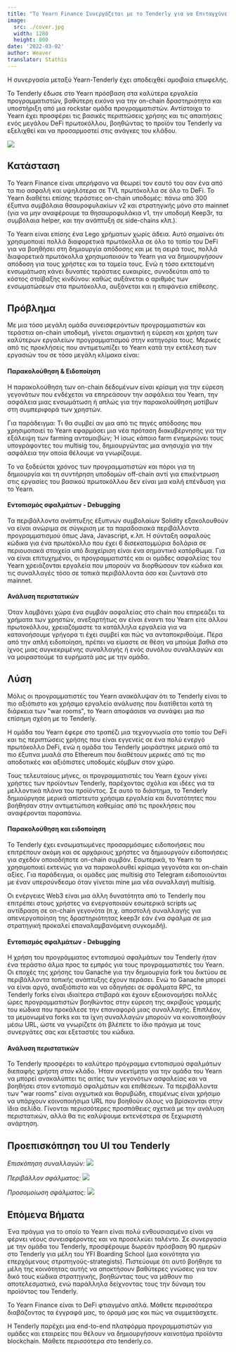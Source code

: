 ```yaml
---
title: "Το Yearn Finance Συνεργάζεται με το Tenderly για να Επιταγχύνει την Ανάπτυξη, το Debugging & την Ανάλυση Περιστατικών"
image:
  src: ./cover.jpg
  width: 1280
  height: 800
date: '2022-03-02'
author: Weaver
translator: Stathis
---
```


Η συνεργασία μεταξύ Yearn-Tenderly έχει αποδειχθεί αμοιβαία επωφελής.

Το Tenderly έδωσε στο Yearn πρόσβαση στα καλύτερα εργαλεία προγραμματιστών, βαθύτερη εικόνα για την on-chain δραστηριότητα και υποστήριξη από μια rockstar ομάδα προγραμματιστών. Αντίστοιχα το Yearn έχει προσφέρει τις βασικές περιπτώσεις χρήσης και τις απαιτήσεις ενός μεγάλου DeFi πρωτοκόλλου, βοηθώντας το προϊόν του Tenderly να εξελιχθεί και να προσαρμοστεί στις ανάγκες του κλάδου.

![](cover.jpg?w=1400&h=670)

## Κατάσταση
Το Yearn Finance είναι υπερήφανο να θεωρεί τον εαυτό του σαν ένα από τα πιο ασφαλή και υψηλότερα σε TVL πρωτόκολλα σε όλο το DeFi. Το Yearn διαθέτει επίσης τεράστιες on-chain υποδομές: πάνω από 300 έξυπνα συμβόλαια θσαυροφυλακίων v2 και στρατηγικής μόνο στο mainnet (για να μην αναφέρουμε τα θησαυροφυλάκια v1, την υποδομή Keep3r, τα συμβόλαια helper, και την ανάπτυξη σε side-chains κλπ.).

Το Yearn είναι επίσης ένα Lego χρήματων χωρίς άδεια. Αυτό σημαίνει ότι χρησιμοποιεί πολλά διαφορετικά πρωτόκολλα σε όλο το τοπίο του DeFi για να βοηθήσει στη δημιουργία απόδοσης και με τη σειρά τους, πολλά διαφορετικά πρωτόκολλα χρησιμοποιούν το Yearn για να δημιουργήσουν απόδοση για τους χρήστες και τα ταμεία τους. Ενώ η τόσο εκτεταμένη ενσωμάτωση κάνει δυνατές τεράστιες ευκαιρίες, συνοδεύται από το κόστος στοίβαξης κινδύνου: καθώς αυξάνεται ο αριθμός των ενσωματώσεων στα πρωτόκολλα, αυξάνεται και η επιφάνεια επίθεσης.

## Πρόβλημα
Με μια τόσο μεγάλη ομάδα συνεισφερόντων προγραμματιστών και τεράστια on-chain υποδομή, γίνεται σημαντική η εύρεση και χρήση των καλύτερων εργαλείων προγραμματισμού στην κατηγορία τους. Μερικές από τις προκλήσεις που αντιμετωπίζει το Yearn κατά την εκτέλεση των εργασιών του σε τόσο μεγάλη κλίμακα είναι:

#### Παρακολούθηση & Ειδοποίηση
Η παρακολούθηση των on-chain δεδομένων είναι κρίσιμη για την εύρεση γεγονότων που ενδέχεται να επηρεάσουν την ασφάλεια του Yearn, την ασφάλεια μιας ενσωμάτωση ή απλώς για την παρακολούθηση μοτίβων στη συμπεριφορά των χρηστών.

Για παράδειγμα: Τι θα συμβεί αν μια από τις πηγές απόδοσης που χρησιμοποιεί το Yearn εφαρμόσει μια νέα πρόταση διακυβέρνησης για την εξάλειψη των farming ανταμοιβών; Ή ίσως κάποιο farm ενημερώνει τους υπογράφοντες του multisig του, δημιουργώντας μια ανησυχία για την ασφάλεια την οποία θέλουμε να γνωρίζουμε.

Το να ξοδεύεται χρόνος των προγραμματιστών και πόροι για τη δημιουργία και τη συντήρηση υποδομών off-chain αντί για επικέντρωση στις εργασίες του βασικού πρωτοκόλλου δεν είναι μια καλή επένδυση για το Yearn.

#### Εντοπισμός σφαλμάτων - Debugging
Τα περιβάλλοντα ανάπτυξης έξυπνων συμβολαίων Solidity εξακολουθούν να είναι ανώριμα σε σύγκριση με τα παραδοσιακά περιβάλλοντα προγραμματισμού όπως Java, Javascript, κ.λπ. Η σύνταξη ασφαλούς κώδικα για ένα πρωτόκολλο που έχει 6 δισεκατομμύρια δολάρια σε περιουσιακά στοιχεία υπό διαχείριση είναι ένα σημαντικό κατόρθωμα. Για να είναι επιτυχημένοι, οι προγραμματιστές και οι ομάδες ασφαλείας του Yearn χρειάζονται εργαλεία που μπορούν να διορθώσουν τον κώδικα και τις συναλλαγές τόσο σε τοπικά περιβάλλοντα όσο και ζωντανά στο mainnet.

#### Ανάλυση περιστατικών
Όταν λαμβάνει χώρα ένα συμβάν ασφαλείας στο chain που επηρεάζει τα χρήματα των χρηστών, ανεξαρτήτως αν είναι έναντι του Yearn είτε άλλου πρωτοκόλλου, χρειαζόμαστε τα κατάλληλα εργαλεία για να κατανοήσουμε γρήγορα τι έχει συμβεί και πώς να ανταποκριθούμε. Πέρα από την απλή ειδοποίηση, πρέπει να είμαστε σε θέση να μπούμε βαθιά στο ίχνος μιας συγκεκριμένης συναλλαγής ή ενός συνόλου συναλλαγών και να μοιραστούμε τα ευρήματά μας με την ομάδα.

## Λύση
Μόλις οι προγραμματιστές του Yearn ανακάλυψαν ότι το Tenderly είναι το πιο αξιόπιστο και χρήσιμο εργαλείο ανάλυσης που διατίθεται κατά τη διάρκεια των "war rooms", το Yearn αποφάσισε να συνάψει μια πιο επίσημη σχέση με το Tenderly.

Η ομάδα του Yearn έφερε στο τραπέζι μια τεχνογνωσία στο τοπίο του DeFi και τις περιπτώσεις χρήσης που είναι εγγενείς σε ένα πολύ ενεργό πρωτόκολλο DeFi, ενώ η ομάδα του Tenderly μοιράστηκε μερικά από τα πιο έξυπνα μυαλά στο Ethereum που διαθέτουν μερικές από τις πιο αποδοτικές και αξιόπιστες υποδομές κόμβων στον χώρο.

Τους τελευταίους μήνες, οι προγραμματιστές του Yearn έχουν γίνει χρήστες των προϊόντων Tenderly, παρέχοντας σχόλια και ιδέες για τα μελλοντικά πλάνα του προϊόντος. Σε αυτό το διάστημα, το Tenderly δημιούργησε μερικά απίστευτα χρήσιμα εργαλεία και δυνατότητες που βοήθησαν στην αντιμετώπιση καθεμίας από τις προκλήσεις που αναφέρονται παραπάνω.

#### Παρακολούθηση και ειδοποίηση
Το Tenderly έχει ενσωματωμένες προσαρμόσιμες ειδοποιήσεις που επιτρέπουν ακόμη και σε αρχάριους χρήστες να δημιουργούν ειδοποιήσεις για σχεδόν οποιοδήποτε on-chain συμβάν. Εσωτερικά, το Yearn το χρησιμοποιεί εκτενώς για να παρακολουθεί κρίσιμα γεγονότα και on-chain αξίες. Για παράδειγμα, οι ομάδες μας multisig στο Telegram ειδοποιούνται με έναν υπερσύνδεσμο όταν γίνεται mine μια νέα συναλλαγή multisig.

Οι ενέργειες Web3 είναι μια άλλη δυνατότητα από το Tenderly που επιτρέπει στους χρήστες να ενεργοποιούν εσωτερικά scripts ως αντίδραση σε on-chain γεγονότα (π.χ. αποστολή συναλλαγής για απενεργοποίηση της δραστηριότητας keep3r εάν ένα σφάλμα σε μια στρατηγική προκαλεί επαναλαμβανόμενη συγκομιδή).

#### Εντοπισμός σφαλμάτων - Debugging
Η χρήση του προγράμματος εντοπισμού σφαλμάτων του Tenderly ήταν ένα τεράστιο άλμα προς τα εμπρός για τους προγραμματιστές του Yearn. Οι εποχές της χρήσης του Ganache για την δημιουργία fork του δικτύου σε περιβάλλοντα τοπικής ανάπτυξης έχουν περάσει. Ενώ το Ganache μπορεί να είναι αργό, αναξιόπιστο και να οδηγήσει σε σφάλματα RPC, τα Tenderly forks  είναι ιδιαίτερα στιβαρά και έχουν εξοικονομήσει πολλές ώρες προγραμματιστών βοηθώντας στην εύρεση της ακριβούς γραμμής του κώδικα που προκάλεσε την επαναφορά μιας συναλλαγής. Επιπλέον, τα μεμονωμένα forks και τα ίχνη συναλλαγών μπορούν να κοινοποιηθούν μέσω URL, ώστε να γνωρίζετε ότι βλέπετε το ίδιο πράγμα με τους συνεργάτες σας και εξεταστές του κώδικα.

#### Ανάλυση περιστατικών
Το Tenderly προσφέρει το καλύτερο πρόγραμμα εντοπισμού σφαλμάτων διεπαφής χρήστη στον κλάδο. Ήταν ανεκτίμητο για την ομάδα του Yearn να μπορεί ανακαλύπτει τις αιτίες των γεγονότων ασφαλείας και να βοηθήσει στον εντοπισμό σφαλμάτων και επιθέσεων. Τα περιβάλλοντα των "war rooms" είναι αγχωτικά και θορυβώδη, επομένως είναι χρήσιμο να υπάρχουν κοινοποιήσιμα URL που βοηθούν όλους να βρίσκονται στην ίδια σελίδα. Γίνονται περισσότερες προσπάθειες σχετικά με την ανάλυση περιστατικών, αλλά θα τις καλύψουμε εκτενέστερα σε ξεχωριστή ανάρτηση.

## Προεπισκόπηση του UI του Tenderly

*Επισκόπηση συναλλαγών:*
![](image1.jpg?w=1140&h=609)

*Περιβάλλον σφάλματος:*
![](image2.jpg?w=1131&h=432)

*Προσομοίωση σφάλματος:*
![](image3.jpg?w=1280&h=672)

## Επόμενα Βήματα
Ένα πράγμα για το οποίο το Yearn είναι πολύ ενθουσιασμένο είναι να φέρνει νέους συνεισφέροντες και να προσελκύει ταλέντο. Σε συνεργασία με την ομάδα του Tenderly, προσφέρουμε δωρεάν πρόσβαση 90 ημερών στο Tenderly για μέλη του YFI Boarding School (μια κοινότητα για επερχόμενους στρατηγούς-strategists). Πιστεύουμε ότι αυτό βοήθησε τα μέλη της κοινότητας αυτής να αποκτήσουν βαθύτερες γνώσεις για τον δικό τους κώδικα στρατηγικής, βοηθώντας τους να μάθουν πιο αποτελεσματικά, ενώ παράλληλα δείχνοντας τους την δύναμη του προϊόντος του Tenderly.

Το Yearn Finance είναι το DeFi φτιαγμένο απλά. Μάθετε περισσότερα διαβάζοντας τα έγγραφά μας, το όραμά μας και πώς να συμμετάσχετε.

Η Tenderly παρέχει μια end-to-end πλατφόρμα προγραμματιστών για ομάδες και εταιρείες που θέλουν να δημιουργήσουν καινοτόμα προϊόντα blockchain. Μάθετε περισσότερα στο tenderly.co.

